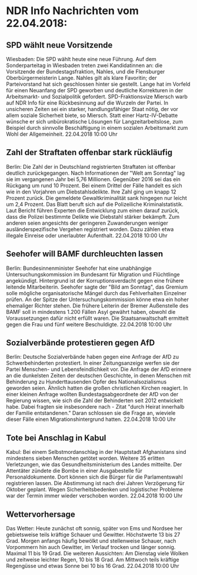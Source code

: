 # NDR Info Nachrichten vom 22.04.2018:


## SPD wählt neue Vorsitzende
Wiesbaden: Die SPD wählt heute eine neue Führung. Auf dem Sonderparteitag in Wiesbaden treten zwei Kandidatinnen an: die Vorsitzende der Bundestagsfraktion, Nahles, und die Flensburger Oberbürgermeisterin Lange. Nahles gilt als klare Favoritin; der Parteivorstand hat sich geschlossen hinter sie gestellt. Lange hat im Vorfeld für einen Neuanfang der SPD geworben und deutliche Korrekturen in der Arbeitsmarkt- und Sozialpolitik gefordert. SPD-Fraktionsvize Miersch warb auf NDR Info für eine Rückbesinnung auf die Wurzeln der Partei. In unsicheren Zeiten sei ein starker, handlungsfähiger Staat nötig, der vor allem soziale Sicherheit biete, so Miersch. Statt einer Hartz-IV-Debatte wünsche er sich unbürokratische Lösungen für Langzeitarbeitslose, zum Beispiel durch sinnvolle Beschäftigung in einem sozialen Arbeitsmarkt zum Wohl der Allgemeinheit. 22.04.2018 10:00 Uhr 

## Zahl der Straftaten offenbar stark rückläufig
Berlin:	Die Zahl der in Deutschland registrierten Straftaten ist offenbar deutlich zurückgegangen. Nach Informationen der "Welt am Sonntag" lag sie im vergangenen Jahr bei 5,76 Millionen. Gegenüber 2016 sei das ein Rückgang um rund 10 Prozent. Bei einem Drittel der Fälle handelt es sich wie in den Vorjahren um Diebstahlsdelikte. Ihre Zahl ging um knapp 12 Prozent zurück. Die gemeldete Gewaltkriminalität sank hingegen nur leicht um 2,4 Prozent. Das Blatt beruft sich auf die Polizeiliche Kriminalstatistik. Laut Bericht führen Experten die Entwicklung zum einen darauf zurück, dass die Polizei bestimmte Delikte wie Diebstahl stärker bekämpft. Zum anderen seien angesichts der geringeren Zuwanderungen weniger ausländerspezifische Vergehen registriert worden. Dazu zählen etwa illegale Einreise oder unerlaubter Aufenthalt. 22.04.2018 10:00 Uhr 

## Seehofer will BAMF durchleuchten lassen
Berlin:	Bundesinnenminister Seehofer hat eine unabhängige Untersuchungskommission im Bundesamt für Migration und Flüchtlinge angekündigt. Hintergrund ist der Korruptionsverdacht gegen eine frühere leitende Mitarbeiterin. Seehofer sagte der "Bild am Sonntag", das Gremium solle mögliche organisatorische Mängel durch das Fehlverhalten Einzelner prüfen. An der Spitze der Untersuchungskommission könne etwa ein hoher ehemaliger Richter stehen. Die frühere Leiterin der Bremer Außenstelle des BAMF soll in mindestens 1.200 Fällen Asyl gewährt haben, obwohl die Voraussetzungen dafür nicht erfüllt waren. Die Staatsanwaltschaft ermittelt gegen die Frau und fünf weitere Beschuldigte. 22.04.2018 10:00 Uhr 

## Sozialverbände protestieren gegen AfD
Berlin:	Deutsche Sozialverbände haben gegen eine Anfrage der AfD zu Schwerbehinderten protestiert. In einer Zeitungsanzeige werfen sie der Partei Menschen- und Lebensfeindlichkeit vor. Die Anfrage der AfD erinnere an die dunkelsten Zeiten der deutschen Geschichte, in denen Menschen mit Behinderung zu Hunderttausenden Opfer des Nationalsozialismus geworden seien. Ähnlich hatten die großen christlichen Kirchen reagiert. In einer kleinen Anfrage wollten Bundestagsabgeordnete der AfD von der Regierung wissen, wie sich die Zahl der Behinderten seit 2012 entwickelt habe. Dabei fragten sie insbesondere nach - Zitat "durch Heirat innerhalb der Familie entstandenen." Daran schlossen sie die Frage an, wieviele dieser Fälle einen Migrationshintergrund hatten. 22.04.2018 10:00 Uhr 

## Tote bei Anschlag in Kabul
Kabul: Bei einem Selbstmordanschlag in der Hauptstadt Afghanistans sind mindestens sieben Menschen getötet worden. Weitere 35 erlitten Verletzungen, wie das Gesundheitsministerium des Landes mitteilte. Der Attentäter zündete die Bombe in einer Ausgabestelle für Personaldokumente. Dort können sich die Bürger für die Parlamentswahl registrieren lassen. Die Abstimmung ist nach drei Jahren Verzögerung für Oktober geplant. Wegen Sicherheitsbedenken und logistischer Probleme war der Termin immer wieder verschoben worden. 22.04.2018 10:00 Uhr 

## Wettervorhersage
Das Wetter: Heute zunächst oft sonnig, später von Ems und Nordsee her gebietsweise teils kräftige Schauer und Gewitter. Höchstwerte 13 bis 27 Grad. Morgen anfangs häufig bewölkt und stellenweise Schauer, nach Vorpommern hin auch Gewitter, im Verlauf trocken und länger sonnig. Maximal 11 bis 19 Grad. Die weiteren Aussichten: Am Dienstag viele Wolken und zeitweise leichter Regen, 10 bis 18 Grad. Am Mittwoch teils kräftige Regengüsse und etwas Sonne bei 10 bis 16 Grad. 22.04.2018 10:00 Uhr 
